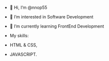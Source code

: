 - 👋 Hi, I’m @nnop55
- 👀 I’m interested in Software Development
- 🌱 I’m currently learning FrontEnd Development

- My skills:
- HTML & CSS,
- JAVASCRIPT.
